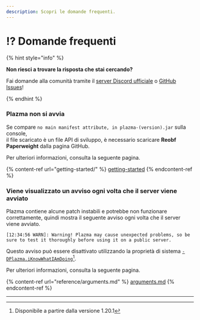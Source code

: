 ```yaml
---
description: Scopri le domande frequenti.
---
```


# ⁉️ Domande frequenti

{% hint style="info" %}

**Non riesci a trovare la risposta che stai cercando?**

Fai domande alla comunità tramite il [server Discord ufficiale](https://discord.gg/MmfC52K8A8) o [GitHub Issues](https://github.com/PlazmaMC/PlazmaBukkit/issues)!

{% endhint %}

### Plazma non si avvia

Se compare `no main manifest attribute, in plazma-(version).jar` sulla console,\
il file scaricato è un file API di sviluppo, è necessario scaricare **Reobf Paperweight** dalla pagina GitHub.

Per ulteriori informazioni, consulta la seguente pagina.

{% content-ref url="getting-started/" %}
[getting-started](getting-started#id-2)
{% endcontent-ref %}

### Viene visualizzato un avviso ogni volta che il server viene avviato

Plazma contiene alcune patch instabili e potrebbe non funzionare correttamente, quindi mostra il seguente avviso ogni volta che il server viene avviato.

```log
[12:34:56 WARN]: Warning! Plazma may cause unexpected problems, so be sure to test it thoroughly before using it on a public server.
```

Questo avviso può essere disattivato utilizzando la proprietà di sistema [`-DPlazma.iKnowWhatIAmDoing`](#user-content-fn-1)[^1].

Per ulteriori informazioni, consulta la seguente pagina.

{% content-ref url="reference/arguments.md" %}
[arguments.md](reference/arguments.md#plazma.iknowwhatiamdoing)
{% endcontent-ref %}

***

[^1]: Disponibile a partire dalla versione 1.20.1
